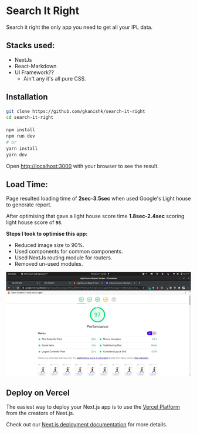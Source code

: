 # Search It Right
Search it right the only app you need to get all your IPL data.

## Stacks used:
- NextJs
- React-Markdown
- UI Framework??
    - Ain't any it's all pure CSS.


## Installation


```bash
git clone https://github.com/gkanishk/search-it-right
cd search-it-right

npm install
npm run dev
# or
yarn install
yarn dev
```

Open [http://localhost:3000](http://localhost:3000) with your browser to see the result.

## Load Time:
Page resulted loading time of **2sec-3.5sec** when used Google's Light house to generate report.

After optimising that gave a light house score time **1.8sec-2.4sec** scoring light house score of **`98`**.

**Steps I took to optimise this app:**
- Reduced image size to 90%.
- Used components for common components.
- Used NextJs routing module for routers.
- Removed un-used modules.  


<img src="https://raw.githubusercontent.com/gkanishk/search-it-right/main/public/pagescore.jpg" alt="score" class="score-img">


## Deploy on Vercel

The easiest way to deploy your Next.js app is to use the [Vercel Platform](https://vercel.com/import?utm_medium=default-template&filter=next.js&utm_source=create-next-app&utm_campaign=create-next-app-readme) from the creators of Next.js.

Check out our [Next.js deployment documentation](https://nextjs.org/docs/deployment) for more details.
